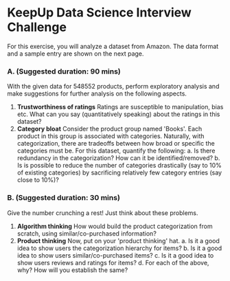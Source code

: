# KeepUp Data Science Interview Challenge
For this exercise, you will analyze a dataset from Amazon. The data format and a sample entry are shown on the next page.

### A. (Suggested duration: 90 mins)
With the given data for 548552 products, perform exploratory analysis and make suggestions for further analysis on the following aspects.

1. **Trustworthiness of ratings**
Ratings are susceptible to manipulation, bias etc. What can you say (quantitatively speaking) about the ratings in this dataset?
2. **Category bloat**
Consider the product group named 'Books'. Each product in this group is associated with categories. Naturally, with categorization, there are tradeoffs between how broad or specific the categories must be.
For this dataset, quantify the following:
a. Is there redundancy in the categorization? How can it be identified/removed?
b. Is is possible to reduce the number of categories drastically (say to 10% of existing categories) by sacrificing relatively few category entries (say close to 10%)?

### B. (Suggested duration: 30 mins)
Give the number crunching a rest! Just think about these problems.
1. **Algorithm thinking**
How would build the product categorization from scratch, using similar/co-purchased information?
2. **Product thinking**
Now, put on your 'product thinking' hat.
a. Is it a good idea to show users the categorization hierarchy for items?
b. Is it a good idea to show users similar/co-purchased items?
c. Is it a good idea to show users reviews and ratings for items?
d. For each of the above, why? How will you establish the same?
